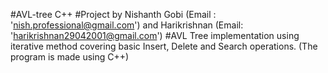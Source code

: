 #AVL-tree C++
#Project by Nishanth Gobi (Email : 'nish.professional@gmail.com') and Harikrishnan (Email: 'harikrishnan29042001@gmail.com')
#AVL Tree implementation using iterative method covering basic Insert, Delete and Search operations. (The program is made using C++)
